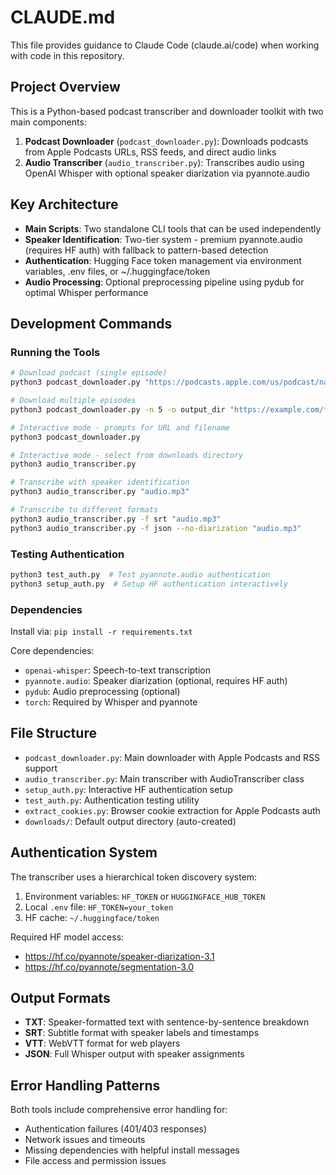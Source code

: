 # CLAUDE.md

This file provides guidance to Claude Code (claude.ai/code) when working with code in this repository.

## Project Overview

This is a Python-based podcast transcriber and downloader toolkit with two main components:

1. **Podcast Downloader** (`podcast_downloader.py`): Downloads podcasts from Apple Podcasts URLs, RSS feeds, and direct audio links
2. **Audio Transcriber** (`audio_transcriber.py`): Transcribes audio using OpenAI Whisper with optional speaker diarization via pyannote.audio

## Key Architecture

- **Main Scripts**: Two standalone CLI tools that can be used independently
- **Speaker Identification**: Two-tier system - premium pyannote.audio (requires HF auth) with fallback to pattern-based detection
- **Authentication**: Hugging Face token management via environment variables, .env files, or ~/.huggingface/token
- **Audio Processing**: Optional preprocessing pipeline using pydub for optimal Whisper performance

## Development Commands

### Running the Tools
```bash
# Download podcast (single episode)
python3 podcast_downloader.py "https://podcasts.apple.com/us/podcast/name/id123456789"

# Download multiple episodes
python3 podcast_downloader.py -n 5 -o output_dir "https://example.com/feed.rss"

# Interactive mode - prompts for URL and filename
python3 podcast_downloader.py

# Interactive mode - select from downloads directory
python3 audio_transcriber.py

# Transcribe with speaker identification
python3 audio_transcriber.py "audio.mp3"

# Transcribe to different formats
python3 audio_transcriber.py -f srt "audio.mp3"
python3 audio_transcriber.py -f json --no-diarization "audio.mp3"
```

### Testing Authentication
```bash
python3 test_auth.py  # Test pyannote.audio authentication
python3 setup_auth.py  # Setup HF authentication interactively
```

### Dependencies
Install via: `pip install -r requirements.txt`

Core dependencies:
- `openai-whisper`: Speech-to-text transcription
- `pyannote.audio`: Speaker diarization (optional, requires HF auth)
- `pydub`: Audio preprocessing (optional)
- `torch`: Required by Whisper and pyannote

## File Structure

- `podcast_downloader.py`: Main downloader with Apple Podcasts and RSS support
- `audio_transcriber.py`: Main transcriber with AudioTranscriber class
- `setup_auth.py`: Interactive HF authentication setup
- `test_auth.py`: Authentication testing utility
- `extract_cookies.py`: Browser cookie extraction for Apple Podcasts auth
- `downloads/`: Default output directory (auto-created)

## Authentication System

The transcriber uses a hierarchical token discovery system:
1. Environment variables: `HF_TOKEN` or `HUGGINGFACE_HUB_TOKEN`
2. Local `.env` file: `HF_TOKEN=your_token`
3. HF cache: `~/.huggingface/token`

Required HF model access:
- https://hf.co/pyannote/speaker-diarization-3.1
- https://hf.co/pyannote/segmentation-3.0

## Output Formats

- **TXT**: Speaker-formatted text with sentence-by-sentence breakdown
- **SRT**: Subtitle format with speaker labels and timestamps
- **VTT**: WebVTT format for web players
- **JSON**: Full Whisper output with speaker assignments

## Error Handling Patterns

Both tools include comprehensive error handling for:
- Authentication failures (401/403 responses)
- Network issues and timeouts
- Missing dependencies with helpful install messages
- File access and permission issues